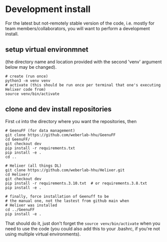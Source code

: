 # Development install

For the latest but not-remotely stable version of the code,
i.e. mostly for team members/collaborators, you will want to 
perform a development install. 

## setup virtual environmnet 

(the directory name and location provided with the second 'venv' argument below may be changed).

```
# create (run once)
python3 -m venv venv
# activate (this should be run once per terminal that one's executing Helixer code from)
source venv/bin/activate
```

## clone and dev install repositories

First `cd` into the directory where you want the repositories, then

```
# GeenuFF (for data management)
git clone https://github.com/weberlab-hhu/GeenuFF
cd GeenuFF/
git checkout dev
pip install -r requirements.txt
pip install -e . 
cd ..

# Helixer (all things DL)
git clone https://github.com/weberlab-hhu/Helixer.git
cd Helixer/
git checkout dev
pip install -r requirements.3.10.txt  # or requirements.3.8.txt
pip install -e .

# finally, force installation of Geenuff to be 
# the manual one, not the lastest from github main when 
# Helixer was installed
cd ../GeenuFF
pip install -e .
```

That should do it, just don't forget the `source venv/bin/activate` when you 
need to use the code (you could also add this to your .bashrc, if you're not using multiple
virtual environments).

